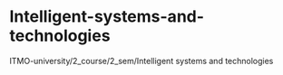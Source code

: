 # Intelligent-systems-and-technologies
ITMO-university/2_course/2_sem/Intelligent systems and technologies
